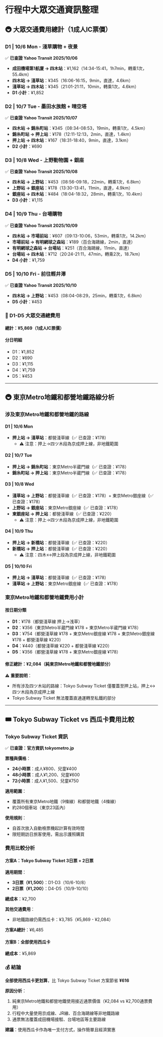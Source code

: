 # 行程中大眾交通資訊整理

## 🚇 大眾交通費用總計（1成人IC票價）

### D1 | 10/6 Mon - 淺草購物 + 夜景

✅ **已查證 Yahoo Transit 2025/10/06**

- **成田機場第1航廈 → 四木站**：¥1,162（14:34-15:41，1h7min，轉乘1次，55.4km）
- **四木站 → 淺草站**：¥345（16:06-16:15，9min，直達，4.6km）
- **淺草站 → 四木站**：¥345（21:01-21:11，10min，轉乘1次，4.6km）
- **D1 小計**：¥1,852

### D2 | 10/7 Tue - 墨田水族館 + 晴空塔

✅ **已查證 Yahoo Transit 2025/10/07**

- **四木站 → 錦糸町站**：¥345（08:34-08:53，19min，轉乘1次，4.5km）
- **錦糸町站 → 押上站**：¥178（12:11-12:13，2min，直達，1.4km）
- **押上站 → 四木站**：¥167（18:31-18:40，9min，直達，3.1km）
- **D2 小計**：¥690

### D3 | 10/8 Wed - 上野動物園 + 銀座

✅ **已查證 Yahoo Transit 2025/10/08**

- **四木站 → 上野站**：¥453（08:56-09:18，22min，轉乘1次，6.8km）
- **上野站 → 銀座站**：¥178（13:30-13:41，11min，直達，4.9km）
- **銀座站 → 四木站**：¥484（18:04-18:32，28min，轉乘1次，10.4km）
- **D3 小計**：¥1,115

### D4 | 10/9 Thu - 台場購物

✅ **已查證 Yahoo Transit 2025/10/09**

- **四木站 → 市場前站**：¥607（09:13-10:06，53min，轉乘1次，14.2km）
- **市場前站 → 有明網球之森站**：¥189（百合海鷗線，2min，直達）
- **有明網球之森站 → 台場站**：¥251（百合海鷗線，11min，直達）
- **台場站 → 四木站**：¥712（20:24-21:11，47min，轉乘2次，18.7km）
- **D4 小計**：¥1,759

### D5 | 10/10 Fri - 前往輕井澤

✅ **已查證 Yahoo Transit 2025/10/10**

- **四木站 → 上野站**：¥453（08:04-08:29，25min，轉乘1次，6.8km）
- **D5 小計**：¥453

### 🧮 D1-D5 大眾交通總費用

#### 總計：¥5,869（1成人IC票價）

#### 分日明細

- D1：¥1,852
- D2：¥690  
- D3：¥1,115
- D4：¥1,759
- D5：¥453

---

## 🚇 東京Metro地鐵和都營地鐵路線分析

### 涉及東京Metro地鐵和都營地鐵的路線

#### D1 | 10/6 Mon

- **押上站 → 淺草站**：都營淺草線（✅ 已查證：¥178）
  - ⚠️ 注意：押上→四ツ木段為京成押上線，非地鐵範圍

#### D2 | 10/7 Tue

- **押上站 → 錦糸町站**：東京Metro半蔵門線（✅ 已查證：¥178）
- **錦糸町站 → 押上站**：東京Metro半蔵門線（✅ 已查證：¥178）

#### D3 | 10/8 Wed

- **淺草站 → 上野站**：都營淺草線（✅ 已查證：¥178）+ 東京Metro銀座線（✅ 已查證：¥178）
- **上野站 → 銀座站**：東京Metro銀座線（✅ 已查證：¥178）
- **東銀座站 → 押上站**：都營淺草線（✅ 已查證：¥220）
  - ⚠️ 注意：押上→四ツ木段為京成押上線，非地鐵範圍

#### D4 | 10/9 Thu

- **押上站 → 新橋站**：都營淺草線（✅ 已查證：¥220）
- **新橋站 → 押上站**：都營淺草線（✅ 已查證：¥220）
  - ⚠️ 注意：四木↔押上段為京成押上線，非地鐵範圍

#### D5 | 10/10 Fri

- **押上站 → 淺草站**：都營淺草線（✅ 已查證：¥178）
- **淺草站 → 上野站**：東京Metro銀座線（✅ 已查證：¥178）

### 東京Metro地鐵和都營地鐵費用小計

#### 按日期分類

- **D1**：¥178（都營淺草線 押上→浅草）
- **D2**：¥356（東京Metro半蔵門線 ¥178 + 東京Metro半蔵門線 ¥178）
- **D3**：¥754（都營淺草線 ¥178 + 東京Metro銀座線 ¥178 + 東京Metro銀座線 ¥178 + 都營淺草線 ¥220）
- **D4**：¥440（都營淺草線 ¥220 + 都營淺草線 ¥220）
- **D5**：¥356（都營淺草線 ¥178 + 東京Metro銀座線 ¥178）

#### 修正總計：¥2,084（純東京Metro地鐵和都營地鐵部分）

⚠️ **重要說明**：

- 所有涉及四ツ木站的路線：Tokyo Subway Ticket 僅覆蓋至押上站，押上↔四ツ木段為京成押上線
- Tokyo Subway Ticket 無法覆蓋直通運轉至私鐵的部分

---

## 🎟️ Tokyo Subway Ticket vs 西瓜卡費用比較

### Tokyo Subway Ticket 資訊

✅ **已查證：官方資訊 tokyometro.jp**

**票種與價格**：

- **24小時票**：成人¥800、兒童¥400
- **48小時票**：成人¥1,200、兒童¥600  
- **72小時票**：成人¥1,500、兒童¥750

**適用範圍**：

- 覆蓋所有東京Metro地鐵（9條線）和都營地鐵（4條線）
- 約280個車站（東京23區內）

**使用規則**：

- 自首次放入自動檢票機起計算有效時間
- 限短期訪日旅客使用，需出示護照購買

### 費用比較分析

#### 方案A：Tokyo Subway Ticket 3日票 + 2日票

**適用期間**：

- **3日票（¥1,500）**：D1-D3（10/6-10/8）
- **2日票（¥1,200）**：D4-D5（10/9-10/10）

**總成本**：¥2,700

**其他交通費用**：

- 非地鐵路線仍需西瓜卡：¥3,785（¥5,869 - ¥2,084）

**方案A總計**：¥6,485

#### 方案B：全部使用西瓜卡

**總成本**：¥5,869

### 💰 結論

**全部使用西瓜卡更划算**，比 Tokyo Subway Ticket 方案節省 **¥616**

**原因分析**：

1. 純東京Metro地鐵和都營地鐵使用接近通票價值（¥2,084 vs ¥2,700通票費用）
2. 行程中大量使用京成線、JR線、百合海鷗線等非地鐵路線
3. 通票無法覆蓋成田機場接駁、台場地區等主要路線

**建議**：使用西瓜卡作為唯一支付方式，操作簡單且經濟實惠

